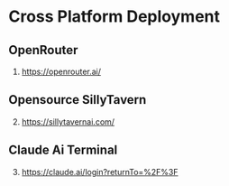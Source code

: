 # Cross Platform Deployment

## OpenRouter

1. <https://openrouter.ai/>

## Opensource SillyTavern

2. <https://sillytavernai.com/>

## Claude Ai Terminal

3. <https://claude.ai/login?returnTo=%2F%3F>
